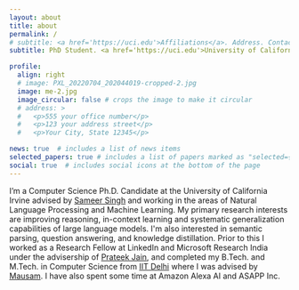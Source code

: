 ```yaml
---
layout: about
title: about
permalink: /
# subtitle: <a href='https://uci.edu'>Affiliations</a>. Address. Contacts. Moto. Etc.
subtitle: PhD Student. <a href='https://uci.edu'>University of California, Irivne</a>.

profile:
  align: right
  # image: PXL_20220704_202044019-cropped-2.jpg
  image: me-2.jpg
  image_circular: false # crops the image to make it circular
  # address: >
  #   <p>555 your office number</p>
  #   <p>123 your address street</p>
  #   <p>Your City, State 12345</p>

news: true  # includes a list of news items
selected_papers: true # includes a list of papers marked as "selected={true}"
social: true  # includes social icons at the bottom of the page
---
```


<!-- Write your biography here. Tell the world about yourself. Link to your favorite [subreddit](http://reddit.com). You can put a picture in, too. The code is already in, just name your picture `prof_pic.jpg` and put it in the `img/` folder.

Put your address / P.O. box / other info right below your picture. You can also disable any these elements by editing `profile` property of the YAML header of your `_pages/about.md`. Edit `_bibliography/papers.bib` and Jekyll will render your [publications page](/al-folio/publications/) automatically.

Link to your social media connections, too. This theme is set up to use [Font Awesome icons](http://fortawesome.github.io/Font-Awesome/) and [Academicons](https://jpswalsh.github.io/academicons/), like the ones below. Add your Facebook, Twitter, LinkedIn, Google Scholar, or just disable all of them. -->

<!-- Shivanshu Gupta is a third-year Computer Science Ph.D. student at the University of California Irvine advised by Sameer Singh and working in the areas of Natural Language Processing and Machine Learning. He is primarily interested in improving the systematic generalization and multi-step reasoning capabilities of NLP models. Apart from this, his research interests include question answering, semantic parsing, and knowledge distillation. Prior to this he worked as a Research Fellow at LinkedIn and Microsoft Research India and completed his B.Tech. and M.Tech. in Computer Science from IIT Delhi. -->

I’m a Computer Science Ph.D. Candidate at the University of California Irvine advised by [Sameer Singh](https://sameersingh.org) and working in the areas of Natural Language Processing and Machine Learning. My primary research interests are improving reasoning, in-context learning and systematic generalization capabilities of large language models. I'm also interested in semantic parsing, question answering, and knowledge distillation. Prior to this I worked as a Research Fellow at LinkedIn and Microsoft Research India under the advisership of [Prateek Jain](https://www.prateekjain.org/), and completed my B.Tech. and M.Tech. in Computer Science from [IIT Delhi](https://home.iitd.ac.in/) where I was advised by [Mausam](https://www.cse.iitd.ac.in/~mausam). I have also spent some time at Amazon Alexa AI and ASAPP Inc.
